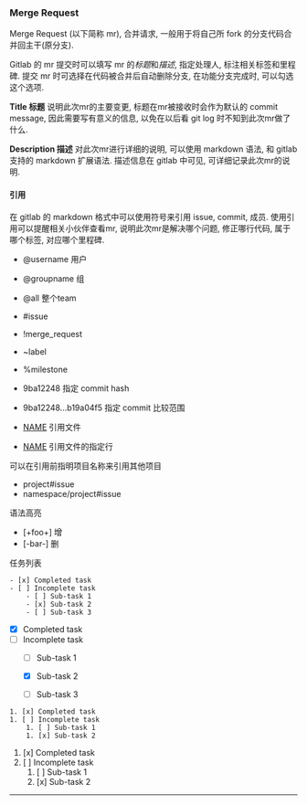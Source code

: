 ### Merge Request

Merge Request (以下简称 mr), 合并请求,  一般用于将自己所 fork 的分支代码合并回主干(原分支).

Gitlab 的 mr 提交时可以填写 mr 的*标题*和*描述*, 指定处理人, 标注相关标签和里程碑.
提交 mr 时可选择在代码被合并后自动删除分支, 在功能分支完成时, 可以勾选这个选项.

**Title 标题** 说明此次mr的主要变更, 标题在mr被接收时会作为默认的 commit message, 因此需要写有意义的信息, 以免在以后看 git log 时不知到此次mr做了什么.

**Description 描述** 对此次mr进行详细的说明, 可以使用 markdown 语法, 和 gitlab 支持的 markdown 扩展语法.
描述信息在 gitlab 中可见, 可详细记录此次mr的说明.

#### 引用
在 gitlab 的 markdown 格式中可以使用符号来引用 issue, commit, 成员.
使用引用可以提醒相关小伙伴查看mr, 说明此次mr是解决哪个问题, 修正哪行代码, 属于哪个标签, 对应哪个里程碑.

- @username 用户
- @groupname 组
- @all 整个team

- #issue
- !merge_request
- ~label
- %milestone

- 9ba12248   指定 commit hash
- 9ba12248...b19a04f5 指定 commit 比较范围
- [NAME](path-to-file) 引用文件
- [NAME](path-to-file#L20) 引用文件的指定行


可以在引用前指明项目名称来引用其他项目

- project#issue
- namespace/project#issue

语法高亮

- [+foo+] 增
- [-bar-] 删

任务列表

```
- [x] Completed task
- [ ] Incomplete task
    - [ ] Sub-task 1
    - [x] Sub-task 2
    - [ ] Sub-task 3

```
- [x] Completed task
- [ ] Incomplete task
    - [ ] Sub-task 1
    - [x] Sub-task 2
    - [ ] Sub-task 3


```
1. [x] Completed task
1. [ ] Incomplete task
    1. [ ] Sub-task 1
    1. [x] Sub-task 2

```
1. [x] Completed task
1. [ ] Incomplete task
    1. [ ] Sub-task 1
    1. [x] Sub-task 2

----
